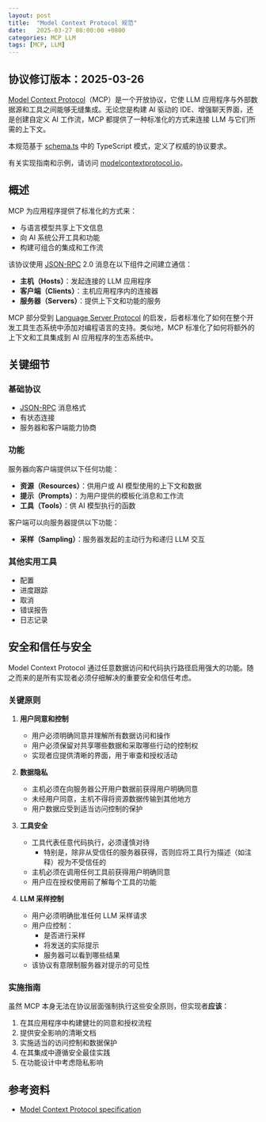 ```yaml
---
layout: post
title:  "Model Context Protocol 规范"
date:   2025-03-27 08:00:00 +0800
categories: MCP LLM
tags: [MCP, LLM]
---
```


## 协议修订版本：2025-03-26

[Model Context Protocol](https://modelcontextprotocol.io)（MCP）是一个开放协议，它使 LLM 应用程序与外部数据源和工具之间能够无缝集成。无论您是构建 AI 驱动的 IDE、增强聊天界面，还是创建自定义 AI 工作流，MCP 都提供了一种标准化的方式来连接 LLM 与它们所需的上下文。

本规范基于 [schema.ts](https://github.com/modelcontextprotocol/specification/blob/main/schema/draft/schema.ts) 中的 TypeScript 模式，定义了权威的协议要求。

有关实现指南和示例，请访问 [modelcontextprotocol.io](https://modelcontextprotocol.io)。

## 概述

MCP 为应用程序提供了标准化的方式来：

- 与语言模型共享上下文信息
- 向 AI 系统公开工具和功能
- 构建可组合的集成和工作流

该协议使用 [JSON-RPC](https://www.jsonrpc.org/) 2.0 消息在以下组件之间建立通信：

- **主机（Hosts）**：发起连接的 LLM 应用程序
- **客户端（Clients）**：主机应用程序内的连接器
- **服务器（Servers）**：提供上下文和功能的服务

MCP 部分受到 [Language Server Protocol](https://microsoft.github.io/language-server-protocol/) 的启发，后者标准化了如何在整个开发工具生态系统中添加对编程语言的支持。类似地，MCP 标准化了如何将额外的上下文和工具集成到 AI 应用程序的生态系统中。

## 关键细节

### 基础协议

- [JSON-RPC](https://www.jsonrpc.org/) 消息格式
- 有状态连接
- 服务器和客户端能力协商

### 功能

服务器向客户端提供以下任何功能：

- **资源（Resources）**：供用户或 AI 模型使用的上下文和数据
- **提示（Prompts）**：为用户提供的模板化消息和工作流
- **工具（Tools）**：供 AI 模型执行的函数

客户端可以向服务器提供以下功能：

- **采样（Sampling）**：服务器发起的主动行为和递归 LLM 交互

### 其他实用工具

- 配置
- 进度跟踪
- 取消
- 错误报告
- 日志记录

## 安全和信任与安全

Model Context Protocol 通过任意数据访问和代码执行路径启用强大的功能。随之而来的是所有实现者必须仔细解决的重要安全和信任考虑。

### 关键原则

1. **用户同意和控制**

   - 用户必须明确同意并理解所有数据访问和操作
   - 用户必须保留对共享哪些数据和采取哪些行动的控制权
   - 实现者应提供清晰的界面，用于审查和授权活动

2. **数据隐私**

   - 主机必须在向服务器公开用户数据前获得用户明确同意
   - 未经用户同意，主机不得将资源数据传输到其他地方
   - 用户数据应受到适当访问控制的保护

3. **工具安全**

   - 工具代表任意代码执行，必须谨慎对待
     - 特别是，除非从受信任的服务器获得，否则应将工具行为描述（如注释）视为不受信任的
   - 主机必须在调用任何工具前获得用户明确同意
   - 用户应在授权使用前了解每个工具的功能

4. **LLM 采样控制**
   - 用户必须明确批准任何 LLM 采样请求
   - 用户应控制：
     - 是否进行采样
     - 将发送的实际提示
     - 服务器可以看到哪些结果
   - 该协议有意限制服务器对提示的可见性

### 实施指南

虽然 MCP 本身无法在协议层面强制执行这些安全原则，但实现者**应该**：

1. 在其应用程序中构建健壮的同意和授权流程
2. 提供安全影响的清晰文档
3. 实施适当的访问控制和数据保护
4. 在其集成中遵循安全最佳实践
5. 在功能设计中考虑隐私影响


## 参考资料
- [Model Context Protocol specification](https://spec.modelcontextprotocol.io/specification/2025-03-26/)

